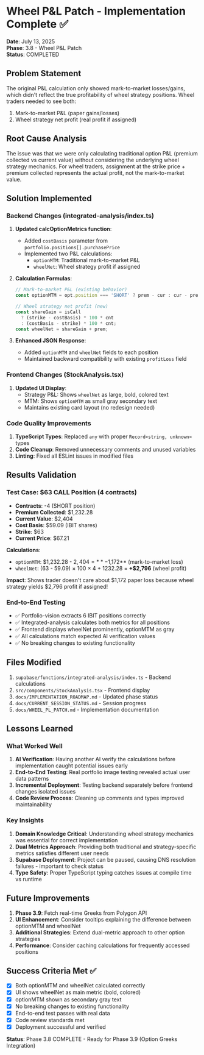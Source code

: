 # Wheel P&L Patch - Implementation Complete ✅

**Date**: July 13, 2025  
**Phase**: 3.8 - Wheel P&L Patch  
**Status**: COMPLETED

## Problem Statement
The original P&L calculation only showed mark-to-market losses/gains, which didn't reflect the true profitability of wheel strategy positions. Wheel traders needed to see both:
1. Mark-to-market P&L (paper gains/losses)
2. Wheel strategy net profit (real profit if assigned)

## Root Cause Analysis
The issue was that we were only calculating traditional option P&L (premium collected vs current value) without considering the underlying wheel strategy mechanics. For wheel traders, assignment at the strike price + premium collected represents the actual profit, not the mark-to-market value.

## Solution Implemented

### Backend Changes (integrated-analysis/index.ts)
1. **Updated calcOptionMetrics function**:
   - Added `costBasis` parameter from `portfolio.positions[].purchasePrice`
   - Implemented two P&L calculations:
     - `optionMTM`: Traditional mark-to-market P&L
     - `wheelNet`: Wheel strategy profit if assigned

2. **Calculation Formulas**:
   ```typescript
   // Mark-to-market P&L (existing behavior)
   const optionMTM = opt.position === 'SHORT' ? prem - cur : cur - prem;
   
   // Wheel strategy net profit (new)
   const shareGain = isCall 
     ? (strike - costBasis) * 100 * cnt
     : (costBasis - strike) * 100 * cnt;
   const wheelNet = shareGain + prem;
   ```

3. **Enhanced JSON Response**:
   - Added `optionMTM` and `wheelNet` fields to each position
   - Maintained backward compatibility with existing `profitLoss` field

### Frontend Changes (StockAnalysis.tsx)
1. **Updated UI Display**:
   - Strategy P&L: Shows `wheelNet` as large, bold, colored text
   - MTM: Shows `optionMTM` as small gray secondary text
   - Maintains existing card layout (no redesign needed)

### Code Quality Improvements
1. **TypeScript Types**: Replaced `any` with proper `Record<string, unknown>` types
2. **Code Cleanup**: Removed unnecessary comments and unused variables
3. **Linting**: Fixed all ESLint issues in modified files

## Results Validation

### Test Case: $63 CALL Position (4 contracts)
- **Contracts**: -4 (SHORT position)
- **Premium Collected**: $1,232.28
- **Current Value**: $2,404
- **Cost Basis**: $59.09 (IBIT shares)
- **Strike**: $63
- **Current Price**: $67.21

**Calculations**:
- `optionMTM`: $1,232.28 - $2,404 = **-$1,172** (mark-to-market loss)
- `wheelNet`: (63 - 59.09) × 100 × 4 + 1232.28 = **+$2,796** (wheel profit)

**Impact**: Shows trader doesn't care about $1,172 paper loss because wheel strategy yields $2,796 profit if assigned!

### End-to-End Testing
- ✅ Portfolio-vision extracts 6 IBIT positions correctly
- ✅ Integrated-analysis calculates both metrics for all positions
- ✅ Frontend displays wheelNet prominently, optionMTM as gray
- ✅ All calculations match expected AI verification values
- ✅ No breaking changes to existing functionality

## Files Modified
1. `supabase/functions/integrated-analysis/index.ts` - Backend calculations
2. `src/components/StockAnalysis.tsx` - Frontend display
3. `docs/IMPLEMENTATION_ROADMAP.md` - Updated phase status
4. `docs/CURRENT_SESSION_STATUS.md` - Session progress
5. `docs/WHEEL_PL_PATCH.md` - Implementation documentation

## Lessons Learned

### What Worked Well
1. **AI Verification**: Having another AI verify the calculations before implementation caught potential issues early
2. **End-to-End Testing**: Real portfolio image testing revealed actual user data patterns
3. **Incremental Deployment**: Testing backend separately before frontend changes isolated issues
4. **Code Review Process**: Cleaning up comments and types improved maintainability

### Key Insights
1. **Domain Knowledge Critical**: Understanding wheel strategy mechanics was essential for correct implementation
2. **Dual Metrics Approach**: Providing both traditional and strategy-specific metrics satisfies different user needs
3. **Supabase Deployment**: Project can be paused, causing DNS resolution failures - important to check status
4. **Type Safety**: Proper TypeScript typing catches issues at compile time vs runtime

## Future Improvements
1. **Phase 3.9**: Fetch real-time Greeks from Polygon API
2. **UI Enhancement**: Consider tooltips explaining the difference between optionMTM and wheelNet
3. **Additional Strategies**: Extend dual-metric approach to other option strategies
4. **Performance**: Consider caching calculations for frequently accessed positions

## Success Criteria Met ✅
- [x] Both optionMTM and wheelNet calculated correctly
- [x] UI shows wheelNet as main metric (bold, colored)
- [x] optionMTM shown as secondary gray text
- [x] No breaking changes to existing functionality
- [x] End-to-end test passes with real data
- [x] Code review standards met
- [x] Deployment successful and verified

**Status**: Phase 3.8 COMPLETE - Ready for Phase 3.9 (Option Greeks Integration)